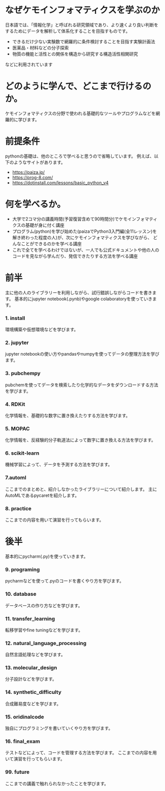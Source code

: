 # なぜケモインフォマティクスを学ぶのか

日本語では、「情報化学」と呼ばれる研究領域であり、より速くより良い判断をするためにデータを解析して体系化することを目指すものです。

- できるだけ少ない実験数で網羅的に条件検討することを目指す実験計画法
- 医薬品・材料などの分子探索
- 物質の機能と活性との関係を構造から研究する構造活性相関研究

などに利用されています

# どのように学んで、どこまで行けるのか。

ケモインフォマティクスの分野で使われる基礎的なツールやプログラムなどを網羅的に学びます。

# 前提条件
pythonの基礎は、他のところで学べると思うので省略しています。
例えば、以下のようなサイトがあります。
- https://paiza.jp/
- https://prog-8.com/
- https://dotinstall.com/lessons/basic_python_v4

# 何を学べるか。
- 大学で2コマ分の講義時間(予習復習含めて90時間分)でケモインフォマティクスの基礎が身に付く講座
- プログラム(python)を学び始めた(paizaでPython3入門編(全11レッスン)を解き終わった程度の人)が、次にケモインフォマティクスを学びながら、
どんなことができるのかを学べる講座
- これで全てを学べるわけではないが、一人でも公式ドキュメントや他の人のコードを見ながら学んだり、発信できたりする方法を学べる講座

# 前半
主に他の人のライブラリーを利用しながら、試行錯誤しながらコードを書きます。
基本的にjupyter notebook(.pynb)やgoogle colaboratoryを使っていきます。

### 1. install 
環境構築や仮想環境などを学びます。
   
### 2. jupyter 
jupyter notebookの使い方やpandasやnumpyを使ってデータの整理方法を学びます。

### 3. pubchempy
pubchemを使ってデータを検索したり化学的なデータをダウンロードする方法を学びます。

### 4. RDKit
化学情報を、基礎的な数字に置き換えたりする方法を学びます。

### 5. MOPAC
化学情報を、反経験的分子軌道法によって数字に置き換える方法を学びます。

### 6. scikit-learn
機械学習によって、データを予測する方法を学びます。

### 7.automl
ここまでのまとめと、紹介しなかったライブラリーについて紹介します。
主にAutoMLであるpycaretを紹介します。

### 8. practice
ここまでの内容を用いて演習を行ってもらいます。

# 後半
基本的にpycharm(.py)を使っていきます。

### 9. programing
pycharmなどを使って.pyのコードを書くやり方を学びます。
   
### 10. database
データベースの作り方などを学びます。

### 11. transfer_learning
転移学習やfine tuningなどを学びます。

### 12. natural_language_processing
自然言語処理などを学びます。

### 13. molecular_design
分子設計などを学びます。

### 14. synthetic_difficulty
合成難易度などを学びます。

### 15. oridinalcode
独自にプログラミングを書いていくやり方を学びます。

### 16. final_exam
テストなどによって、コードを管理する方法を学びます。
ここまでの内容を用いて演習を行ってもらいます。

### 99. future
ここまでの講義で触れられなかったことを学びます。
